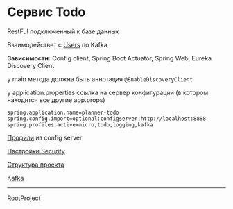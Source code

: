 # Сервис Todo
RestFul подключенный к базе данных

Взаимодействет с [Users](../planner-users/README.md) по Kafka

**Зависимости:**
Config client, Spring Boot Actuator, Spring Web, Eureka Discovery Client

у main метода должна быть аннотация `@EnableDiscoveryClient`

у application.properties ссылка на сервер конфигурации (в котором находятся все другие app.props)

```
spring.application.name=planner-todo
spring.config.import=optional:configserver:http://localhost:8888
spring.profiles.active=micro,todo,logging,kafka
```

[Профили](docs/ConfigFiles.md) из config server

[Настройки Security](docs/Security.md)

[Структура проекта](docs/Sctructure.md)

[Kafka](docs/Kafka.md)

***

[RootProject](../README.md)